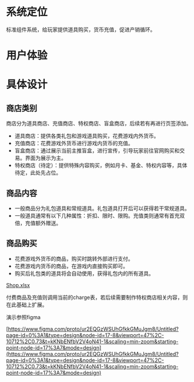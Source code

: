 # 系统定位
标准组件系统，给玩家提供道具购买，货币充值，促进产销循环。

# 用户体验
# 具体设计
## 商店类别
商店分为道具商店、充值商店、特权商店、盲盒商店，后续若有再进行页签添加。

+ 道具商店：提供各类礼包和游戏道具购买，花费游戏内外货币。
+ 充值商店：花费游戏外货币进行游戏内货币的充值。
+ 盲盒商店：通过展示当前主推盲盒，进行宣传，引导玩家前往官网购买和交易。界面为展示为主。
+ 特权商店（待定）：提供特殊内容购买，例如月卡、基金、特权内容等，具体待定，此处先占位。

## 商品内容
+ 一般商品分为礼包道具和常规道具。礼包道具打开后可以获得若干常规道具。
+ 一般道具通常有以下几种属性：折扣、限时、限购。充值类则通常有首充双倍，充值额外赠送。

## 商品购买
+ 花费游戏外货币的商品，购买时跳转外部进行支付。
+ 花费游戏内货币的商品，在游戏内直接购买即可。
+ 购买后礼包类的道具将会自动使用，获得礼包内的所有道具。

[Shop.xlsx](https://snh48group.yuque.com/attachments/yuque/0/2024/xlsx/43554293/1714127969050-6ee00e71-26bf-40c8-92b1-a0ef63dd0f3c.xlsx)

付费商品及充值则调用当前的charge表，若后续需要制作特权商店相关内容，则在此基础上扩展。



演示参照figma

[https://www.figma.com/proto/ur2EQGzWSUhGfkkGMuJgm8/Untitled?page-id=0%3A1&type=design&node-id=17-8&viewport=47%2C-10712%2C0.73&t=kKNbENfbV2V4oN41-1&scaling=min-zoom&starting-point-node-id=17%3A7&mode=design](https://www.figma.com/proto/ur2EQGzWSUhGfkkGMuJgm8/Untitled?page-id=0%3A1&type=design&node-id=17-8&viewport=47%2C-10712%2C0.73&t=kKNbENfbV2V4oN41-1&scaling=min-zoom&starting-point-node-id=17%3A7&mode=design)







## 
